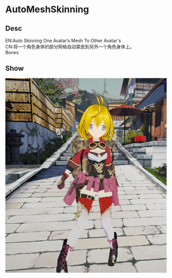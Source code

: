 # AutoMeshSkinning
 ## Desc
 EN:Auto Skinning One Avatar‘s Mesh To Other Avatar's   
 CN:将一个角色身体的部分网格自动蒙皮到另外一个角色身体上。  
 Bones

## Show
![演示图](test.png)